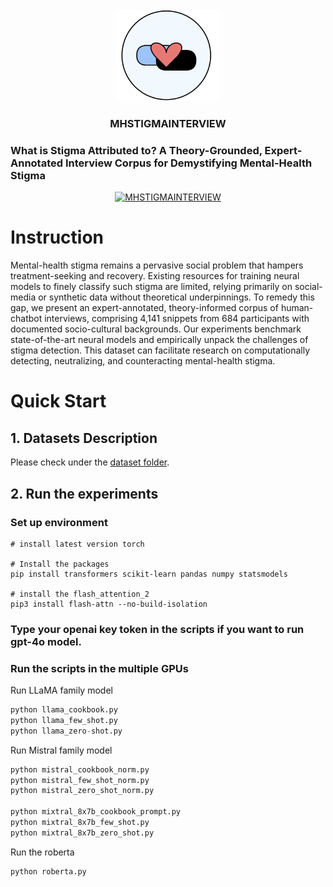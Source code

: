 <div align="center">
<br>
<img src="assets/title.png" width="166">
<h3>MHSTIGMAINTERVIEW</h3></div>
<h3>What is Stigma Attributed to? A Theory-Grounded, Expert-Annotated Interview Corpus for Demystifying Mental-Health Stigma</h3></div>

<p align="center">
  <a href="https://huggingface.co/datasets/yancan/MHSTIGMAINTERVIEW/viewer/default/test">
    <img 
        src="https://img.shields.io/badge/MHSTIGMAINTERVIEW-Hugging%20Face%20Dataset-blue?logo=huggingface&logoColor=blue" 
        alt="MHSTIGMAINTERVIEW"
    />
  </a>
  
  
  
</p>



# Instruction
Mental-health stigma remains a pervasive social problem that hampers treatment-seeking and recovery. Existing resources for training neural models to finely classify such stigma are limited, relying primarily on social-media or synthetic data without theoretical underpinnings. To remedy this gap, we present an expert-annotated, theory-informed corpus of human-chatbot interviews, comprising 4,141 snippets from 684 participants with documented socio-cultural backgrounds. Our experiments benchmark state-of-the-art neural models and empirically unpack the challenges of stigma detection. This dataset can facilitate research on computationally detecting, neutralizing, and counteracting mental-health stigma.


# Quick Start
## 1. Datasets Description
Please check under the [dataset folder](./dataset/).

## 2. Run the experiments
### Set up environment 
```shell
# install latest version torch 

# Install the packages
pip install transformers scikit-learn pandas numpy statsmodels

# install the flash_attention_2
pip3 install flash-attn --no-build-isolation
```

### Type your openai key token in the scripts if you want to run gpt-4o model.


### Run the scripts in the multiple GPUs

Run LLaMA family model
```python
python llama_cookbook.py
python llama_few_shot.py
python llama_zero-shot.py
```

Run Mistral family model

```python
python mistral_cookbook_norm.py
python mistral_few_shot_norm.py
python mistral_zero_shot_norm.py

python mixtral_8x7b_cookbook_prompt.py
python mixtral_8x7b_few_shot.py
python mixtral_8x7b_zero_shot.py
```


Run the roberta
```python 
python roberta.py
```
